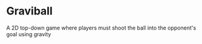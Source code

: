 # Graviball
 A 2D top-down game where players must shoot the ball into the opponent's goal using gravity
